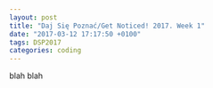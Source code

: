 ```yaml
---
layout: post
title: "Daj Się Poznać/Get Noticed! 2017. Week 1"
date: "2017-03-12 17:17:50 +0100"
tags: DSP2017
categories: coding
---
```


blah blah
